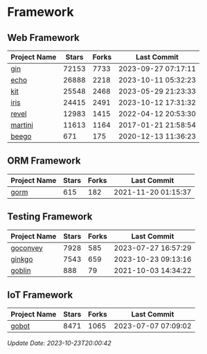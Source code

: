 # Framework

## Web Framework
| Project Name | Stars | Forks | Last Commit |
| ------------ | ----- | ----- | ----------- |
| [gin](https://github.com/gin-gonic/gin) | 72153 | 7733 | 2023-09-27 07:17:11 |
| [echo](https://github.com/labstack/echo) | 26888 | 2218 | 2023-10-11 05:32:23 |
| [kit](https://github.com/go-kit/kit) | 25548 | 2468 | 2023-05-29 21:23:33 |
| [iris](https://github.com/kataras/iris) | 24415 | 2491 | 2023-10-12 17:31:32 |
| [revel](https://github.com/revel/revel) | 12983 | 1415 | 2022-04-12 20:53:30 |
| [martini](https://github.com/go-martini/martini) | 11613 | 1164 | 2017-01-21 21:58:54 |
| [beego](https://github.com/astaxie/beego) | 671 | 175 | 2020-12-13 11:36:23 |

## ORM Framework
| Project Name | Stars | Forks | Last Commit |
| ------------ | ----- | ----- | ----------- |
| [gorm](https://github.com/jinzhu/gorm) | 615 | 182 | 2021-11-20 01:15:37 |

## Testing Framework
| Project Name | Stars | Forks | Last Commit |
| ------------ | ----- | ----- | ----------- |
| [goconvey](https://github.com/smartystreets/goconvey) | 7928 | 585 | 2023-07-27 16:57:29 |
| [ginkgo](https://github.com/onsi/ginkgo) | 7543 | 659 | 2023-10-23 09:13:16 |
| [goblin](https://github.com/franela/goblin) | 888 | 79 | 2021-10-03 14:34:22 |

## IoT Framework
| Project Name | Stars | Forks | Last Commit |
| ------------ | ----- | ----- | ----------- |
| [gobot](https://github.com/hybridgroup/gobot) | 8471 | 1065 | 2023-07-07 07:09:02 |

*Update Date: 2023-10-23T20:00:42*